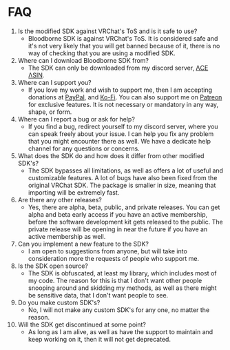 # **FAQ**

1. Is the modified SDK against VRChat's ToS and is it safe to use?
    - Bloodborne SDK is against VRChat's ToS. It is considered safe and it's not very likely that you will get banned because of it, there is no way of checking that you are using a modified SDK.
2. Where can I download Bloodborne SDK from?
    - The SDK can only be downloaded from my discord server, [ΛCE ΛSIN][Server].
3. Where can I support you?
    - If you love my work and wish to support me, then I am accepting donations at [PayPal][PayPal], and [Ko-Fi][Ko-Fi]. You can also support me on [Patreon][Patreon] for exclusive features. It is not necessary or mandatory in any way, shape, or form.
4. Where can I report a bug or ask for help?
    - If you find a bug, redirect yourself to my discord server, where you can speak freely about your issue. I can help you fix any problem that you might encounter there as well. We have a dedicate help channel for any questions or concerns.
5. What does the SDK do and how does it differ from other modified SDK's?
    - The SDK bypasses all limitations, as well as offers a lot of useful and customizable features. A lot of bugs have also been fixed from the original VRChat SDK. The package is smaller in size, meaning that importing will be extremely fast.
6. Are there any other releases?
    - Yes, there are alpha, beta, public, and private releases. You can get alpha and beta early access if you have an active membership, before the software development kit gets released to the public. The private release will be opening in near the future if you have an active membership as well.
7. Can you implement a new feature to the SDK?
    - I am open to suggestions from anyone, but will take into consideration more the requests of people who support me.
8. Is the SDK open source?
    - The SDK is obfuscated, at least my library, which includes most of my code. The reason for this is that I don't want other people snooping around and skidding my methods, as well as there might be sensitive data, that I don't want people to see.
9.  Do you make custom SDK's?
    - No, I will not make any custom SDK's for any one, no matter the reason.
10. Will the SDK get discontinued at some point?
    - As long as I am alive, as well as have the support to maintain and keep working on it, then it will not get deprecated.

[Server]: https://discord.gg/U8vHS7y
[PayPal]: https://paypal.me/AceAsin
[Ko-Fi]: https://ko-fi.com/aceasin
[Patreon]: https://patreon.com/AceAsin
[Cofee]: https://buymeacoffee.com/aceasin
